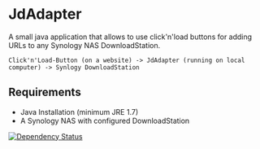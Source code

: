 JdAdapter
=========

A small java application that allows to use click'n'load buttons for adding URLs to any Synology NAS DownloadStation.

    Click'n'Load-Button (on a website) -> JdAdapter (running on local computer) -> Synlogy DownloadStation
    
Requirements
------------
+ Java Installation (minimum JRE 1.7)
+ A Synology NAS with configured DownloadStation

[![Dependency Status](https://www.versioneye.com/user/projects/55323d5610e7141211001087/badge.svg?style=flat)](https://www.versioneye.com/user/projects/55323d5610e7141211001087)